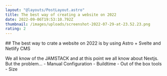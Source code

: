 ```yaml
---
layout: "@layouts/PostLayout.astro"
title: The best way of creating a website on 2022
date: 2022-09-06T19:53:10.792Z
thumbnail: /images/uploads/screenshot-2022-07-29-at-23.52.23.png
rating: 2
---
```

#﻿# The best way to crate a website on 2022 is by using Astro + Svelte and Netlify CMS

W﻿e all know of the JAMSTACK and at this point we all know about Nextjs. But the problem...
-﻿ Manual Configuration
-﻿ Buildtime
-﻿ Out of the box tools
-﻿ Size